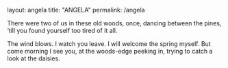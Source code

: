 layout: angela
title: "ANGELA"
permalink: /angela

There were two of us
in these old woods, once,
dancing between the pines,
‘till you found yourself
too tired of it all.
 
The wind blows. I watch
you leave. I will 
welcome the spring myself.
But come morning I see you,
at the woods-edge peeking in,
trying to catch a look
at the daisies.
